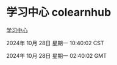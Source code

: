 # 学习中心 colearnhub
[学习中心](http://219.139.197.74:56308/colearnhub/)

2024年 10月 28日 星期一 10:40:02 CST

2024年 10月 28日 星期一 02:40:02 GMT
